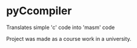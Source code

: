 # pyCcompiler
Translates simple 'c' code into 'masm' code

Project was made as a course work in a university.
